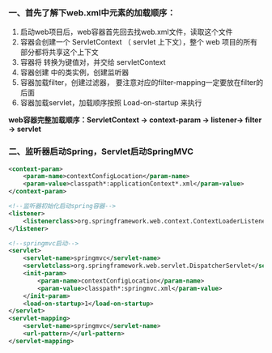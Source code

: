 ### 一、首先了解下web.xml中元素的加载顺序：

1. 启动web项目后，web容器首先回去找web.xml文件，读取这个文件
2. 容器会创建一个 ServletContext （ servlet 上下文），整个 web 项目的所有部分都将共享这个上下文
3. 容器将 转换为键值对，并交给 servletContext
4. 容器创建 中的类实例，创建监听器
5. 容器加载filter，创建过滤器， 要注意对应的filter-mapping一定要放在filter的后面
6. 容器加载servlet，加载顺序按照 Load-on-startup 来执行

**web容器完整加载顺序：ServletContext -> context-param -> listener-> filter -> servlet**

### 二、监听器启动Spring，Servlet启动SpringMVC

```xml
<context-param>
    <param-name>contextConfigLocation</param-name>
    <param-value>classpath*:applicationContext*.xml</param-value>
</context-param>

<!--监听器初始化启动spring容器-->
<listener>
	<listenerclass>org.springframework.web.context.ContextLoaderListener</listenerclass>
</listener>

<!--springmvc启动-->
<servlet>
    <servlet-name>springmvc</servlet-name>
    <servletclass>org.springframework.web.servlet.DispatcherServlet</servletclass>
    <init-param>
        <param-name>contextConfigLocation</param-name>
        <param-value>classpath*:springmvc.xml</param-value>
    </init-param>
    <load-on-startup>1</load-on-startup>
</servlet>
<servlet-mapping>
    <servlet-name>springmvc</servlet-name>
    <url-pattern>/</url-pattern>
</servlet-mapping>
```

